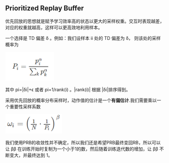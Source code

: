 ##  Prioritized Replay Buffer

优先回放的思想就是赋予学习效率高的状态以更大的采样权重。交互时表现越差，对应的权重就越高，这样可以更高效地利用样本。

一个选择是 TD 偏差 δ 。例如：我们设样本 ii 处的 TD 偏差为 δ， 则该处的采样概率为 

![](IMG/rpbf1.png)

其中 pi=|δi|+ϵ 或者 pi=1/rank(i) 。|rank(i)| 根据 |δi|排序得到。

采用优先回放的概率分布采样时，动作值的估计是一个**有偏估计**.我们需要乘以一个重要性采样系数

![](IMG/rpbf2.png)

我们使用PRB的收敛性并不确定，所以我们还是希望PRB最终变回RB，所以可以让 ββ 在训练开始时复制为一个小于1的数，然后随着训练迭代数的增加，让 ββ 不断变大，并最终达到 1。